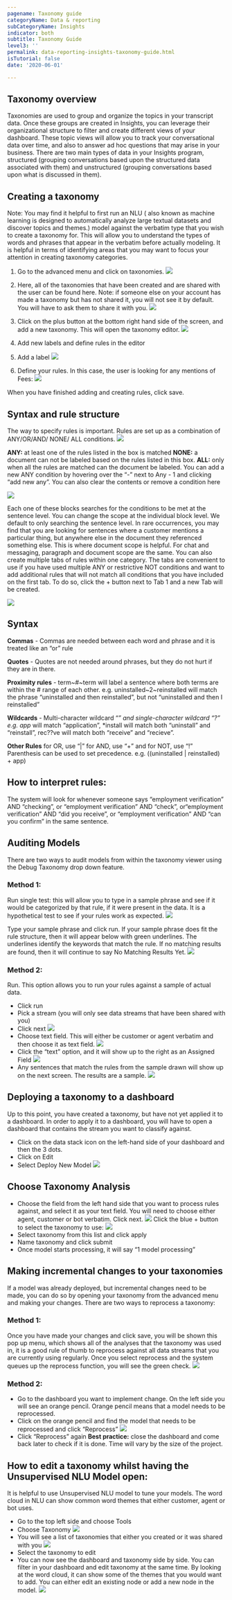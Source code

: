 ```yaml
---
pagename: Taxonomy guide
categoryName: Data & reporting
subCategoryName: Insights
indicator: both
subtitle: Taxonomy Guide
level3: ''
permalink: data-reporting-insights-taxonomy-guide.html
isTutorial: false
date: '2020-06-01'

---
```


## Taxonomy overview
Taxonomies are used to group and organize the topics in your transcript data. Once these groups are created in Insights, you can leverage their organizational structure to filter and create different views of your dashboard. These topic views will allow you to track your conversational data over time, and also to answer ad hoc questions that may arise in your business. 
There are two main types of data in your Insights program, structured (grouping conversations based upon the structured data associated with them) and unstructured (grouping conversations based upon what is discussed in them). 

## Creating a taxonomy
Note: You may find it helpful to first run an NLU ( also known as machine learning is designed to automatically analyze large textual datasets and discover topics and themes.)  model against the verbatim type that you wish to create a taxonomy for. This will allow you to understand the types of words and phrases that appear in the verbatim before actually modeling. It is helpful in terms of identifying areas that you may want to focus your attention in creating taxonomy categories. 

1. Go to the advanced menu and click on taxonomies.
![](img/Taxonomy-insights-1.png)

2. Here, all  of the taxonomies that have been created and are shared with the user can be found here. 
Note: if someone else on your account has made a taxonomy but has not shared it, you will not see it by default. You will have to ask them to share it with you.
![](img/Taxonomy-insights-2.png)

3.  Click on the plus button at the bottom right hand side of the screen, and add a new taxonomy. This will open the taxonomy editor.
![](img/Taxonomy-insights-3.png)

4. Add new labels and define rules in the editor
5. Add a label
![](img/Taxonomy-insights-4.png)

6. Define your rules. In this case, the user is looking for any mentions of Fees: 
![](img/Taxonomy-insights-5.png)

When you have finished adding and creating rules, click save.

## Syntax and rule structure
The way to specify rules is important. Rules are set up as a combination of ANY/OR/AND/ NONE/ ALL conditions. 
![](img/Taxonomy-insights-6.png)

**ANY:** at least one of the rules listed in the box is matched
**NONE:** a document can not be labeled based on the rules listed in this box.
**ALL:** only when all the rules are matched can the document be labeled.
You can add a new ANY condition by hovering over the “-” next to Any - 1 and clicking “add new any”. You can also clear the contents or remove a condition here

![](img/Taxonomy-insights-7.png)

Each one of these blocks searches for the conditions to be met at the sentence level. You can change the scope at the individual block level. We default to only searching the sentence level. In rare occurrences, you may find that you are looking for sentences where a customer mentions a particular thing, but anywhere else in the document they referenced something else. This is where document scope is helpful. For chat and messaging, paragraph and document scope are the same. 
You can also create multiple tabs of rules within one category. The tabs are convenient to use if you have used multiple ANY or restrictive NOT conditions and want to add additional rules that will not match all conditions that you have included on the first tab. To do so, click the + button next to Tab 1 and a new Tab will be created.
 
![](img/Taxonomy-insights-8.png)

## Syntax

**Commas**  - Commas are needed between each word and phrase and it is treated like an “or” rule

**Quotes** - Quotes are not needed around phrases, but they do not hurt if they are in there.

**Proximity rules** - term~#~term will label a sentence where both terms are within the # range of each other. 
e.g. uninstalled~2~reinstalled will match the phrase “uninstalled and then reinstalled”, but not “uninstalled and then I reinstalled”

**Wildcards** - Multi-character wildcard “*” and single-character wildcard “?”
e.g. app* will match “application”, *install will match both “uninstall” and “reinstall”, rec??ve will match both “receive” and “recieve”.

**Other Rules**
for OR, use “|”
for AND, use “+”
and for NOT, use “!”
Parenthesis can be used to set precedence. e.g. ((uninstalled | reinstalled) + app)

## How to interpret rules:

The system will look for whenever someone says “employment verification” AND “checking”, or “employment verification” AND “check”, or“employment verification” AND “did you receive”, or “employment verification” AND “can you confirm” in the same sentence. 

## Auditing Models
There are two ways to audit models from within the taxonomy viewer using the Debug Taxonomy drop down feature.

### Method 1:
Run single test: this will allow you to type in a sample phrase and see if it would be categorized by that rule, if it were present in the data. It is a hypothetical test to see if your rules work as expected.
![](img/Taxonomy-insights-9.png)

Type your sample phrase and click run. If your sample phrase does fit the rule structure, then it will appear below with green underlines. The underlines identify the keywords that match the rule. If no matching results are found, then it will continue to say No Matching Results Yet.
![](img/Taxonomy-insights-10.png)

### Method 2:
Run. This option allows you to run your rules against a sample of actual data. 
- Click run
- Pick a stream (you will only see data streams that have been shared with you)
- Click next
![](img/Taxonomy-insights-11.png)
- Choose text field. This will either be customer or agent verbatim and then choose it as text field. 
![](img/Taxonomy-insights-12.png)
- Click the “text” option, and it will show up to the right as an Assigned Field
![](img/Taxonomy-insights-13.png)
- Any sentences that match the rules from the sample drawn will show up on the next screen. 
The results are a sample. 
 ![](img/Taxonomy-insights-14.png)

## Deploying a taxonomy to a dashboard
Up to this point, you have created a taxonomy, but have not yet applied it to a dashboard. 
In order to apply it to a dashboard, you will have to open a dashboard that contains the stream you want to classify against. 
- Click on the data stack icon on the left-hand side of your dashboard and then the 3 dots.
- Click on Edit
- Select Deploy New Model 
![](img/Taxonomy-insights-15.png)

## Choose Taxonomy Analysis
- Choose the field from the left hand side that you want to process rules against, and select it as your text field. You will need to choose either agent, customer or bot verbatim.  Click next.
![](img/Taxonomy-insights-16.png)
Click the blue + button to select the taxonomy  to use:
![](img/Taxonomy-insights-17.png)
- Select  taxonomy from this list and click apply
- Name taxonomy and click submit
- Once model starts processing, it will say “1 model processing”

## Making incremental changes to your taxonomies
If a model was already deployed, but incremental changes need to be made, you can do so by opening your taxonomy from the advanced menu and making your changes. There are two ways to reprocess a taxonomy:
### Method 1:
Once you have made your changes and click save, you will be shown this pop up menu, which shows all of the analyses that the taxonomy was used in, it is a good rule of thumb to reprocess against all data streams that you are currently using regularly. Once you select reprocess and the system queues up the reprocess function, you will see the green check. 
![](img/Taxonomy-insights-18.png)

### Method 2: 
- Go to the dashboard you want to implement change. On the left side you will see an orange pencil. Orange pencil means that a model needs to be reprocessed.
- Click on the orange pencil and find the model that needs to be reprocessed and click “Reprocess”
![](img/Taxonomy-insights-19.png)
- Click “Reprocess” again
**Best practice:** close the dashboard and come back later to check if it is done. Time will vary by the size of the project. 

## How to edit a taxonomy whilst having the Unsupervised NLU Model open:
It is helpful to use Unsupervised NLU model to tune your models. The word cloud in NLU can show common word themes that either customer, agent or bot uses. 
- Go to the top left side and choose Tools
- Choose Taxonomy
 ![](img/Taxonomy-insights-20.png)
- You will see a list of taxonomies that either you created or it was shared with you
![](img/Taxonomy-insights-21.png)
- Select the taxonomy to edit 
- You can now see the dashboard and taxonomy side by side. You can filter in your dashboard and edit taxonomy at the same time. By looking at the word cloud, it can show some of the themes that you would want to add. You can either edit an existing node or add a new node in the model. 
![](img/Taxonomy-insights-22.png)
